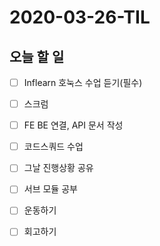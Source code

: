 # 2020-03-26-TIL

## 오늘 할 일

- [ ] Inflearn 호눅스 수업 듣기(필수)
- [ ] 스크럼
- [ ] FE BE 연결, API 문서 작성
- [ ] 코드스쿼드 수업
- [ ] 그날 진행상황 공유
- [ ] 서브 모듈 공부
- [ ] 운동하기
- [ ] 회고하기

